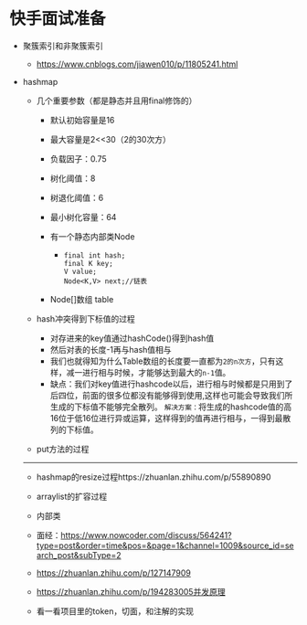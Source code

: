 # 快手面试准备

- 聚簇索引和非聚簇索引

  - https://www.cnblogs.com/jiawen010/p/11805241.html

- hashmap

  - 几个重要参数（都是静态并且用final修饰的）

    - 默认初始容量是16

    - 最大容量是2<<30（2的30次方）

    - 负载因子：0.75

    - 树化阈值：8

    - 树退化阈值：6

    - 最小树化容量：64

    - 有一个静态内部类Node

      - ```
        final int hash;
        final K key;
        V value;
        Node<K,V> next;//链表
        ```

    - Node[]数组  table

  - hash冲突得到下标值的过程

    - 对存进来的key值通过hashCode()得到hash值
    - 然后对表的长度-1再与hash值相与
    - 我们也就得知为什么Table数组的长度要一直都为`2的n次方`，只有这样，减一进行相与时候，才能够达到最大的`n-1`值。
    - 缺点：我们对key值进行hashcode以后，进行相与时候都是只用到了后四位，前面的很多位都没有能够得到使用,这样也可能会导致我们所生成的下标值不能够完全散列。
      `解决方案：`将生成的hashcode值的高16位于低16位进行异或运算，这样得到的值再进行相与，一得到最散列的下标值。

  - put方法的过程

  - -------------------

  - hashmap的resize过程https://zhuanlan.zhihu.com/p/55890890

  - arraylist的扩容过程

  - 内部类

  - 面经：https://www.nowcoder.com/discuss/564241?type=post&order=time&pos=&page=1&channel=1009&source_id=search_post&subType=2

  - https://zhuanlan.zhihu.com/p/127147909
  
  - https://zhuanlan.zhihu.com/p/194283005并发原理
  
  - 看一看项目里的token，切面，和注解的实现